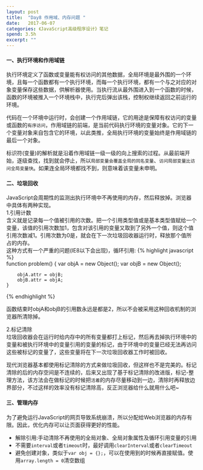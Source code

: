 ```yaml
---
layout: post
title:  "Day8 作用域、内存问题 "
date:   2017-06-07
categories: 《JavaScript高级程序设计》笔记
spend: 3.5h
excerpt: ""
---
```

#### 一、执行环境和作用域链

执行环境定义了函数或变量能有权访问的其他数据，全局环境是最外围的一个环境，且每一个函数都有一个执行环境，而每一个执行环境，都有一个与之对应的对象变量保存这些数据，供解析器使用。当执行流从最外围进入到一个函数的时候，函数的环境被推入一个环境栈中，执行完后弹出该栈，控制权继续返回之前运行的环境。

代码在一个环境中运行时，会创建一个作用域链，它的用途是保障有权访问的变量或函数的`有序访问`，作用域链的前端，是当前代码执行环境的变量对象。它的下一个变量对象来自包含它的环境，以此类推，全局执行环境的变量始终是作用域链的最后一个对象。

标识符(变量)的解析就是沿着作用域链一级一级的向上搜索的过程。从最前端开始，逐级查找，找到就会停止，所以`局部变量会覆盖全局的同名变量`、`访问局部变量比访问全局变量快`。如果连全局环境都找不到，则意味着该变量未申明。

#### 二、垃圾回收
JavaScript会周期性的监测出执行环境中不再使用的内存，然后释放掉。浏览器中具体有两种实现。  
1.引用计数  
含义就是记录每一个值被引用的次数。把一个引用类型值或是基本类型值赋给一个变量，该值的引用次数加1，包含对该引用的变量又取到了另外一个值，则这个值引用次数减1。引用次数为0是，就会在下一次垃圾回收器运行时，释放那个值所占的内存。  
这种方式有一个严重的问题(IE8以下会出现)，循环引用:
{% highlight javascript %}  
    function problem() {
        var objA = new Object();
        var objB = new Object();
        
        objA.attr = objB;
        objB.attr = objA;
    }
{% endhighlight %} 

函数结束时objA和objB的引用数永远是都是2，所以不会被采用这种回收机制的浏览器所清除掉。  

2.标记清除  
垃圾回收器会在运行时给内存中的所有变量都打上标记，然后再去掉执行环境中的变量和被执行环境中的变量引用的变量的标记，由于环境中的变量已经无法再访问这些被标记的变量了，这些变量将在下一次垃圾回收器工作时被回收。

现代浏览器基本都使用标记清除的方式来做垃圾回收，但这样也不是完美的。标记清除的后的内存空间是不连续的，后来又出现了基于标记清除的改进版，标记-整理方法，该方法会在做标记的时候把`活着`的内存尽量移动到一边，清除时再释放边界部分，不过这样的效率没有标记清除高，反正浏览器给什么就用什么吧~

#### 三、管理内存
为了避免运行JavaScript的网页导致系统崩溃，所以分配给Web浏览器的内存有限。因此，优化内存可以让页面获得更好的性能。
* 解除引用:手动清除不再使用的全局对象、全局对象属性及循环引用变量的引用
* 不需要`interval`或者`timeout`时，最好调用`clearInterval`或者`clearTimeout`
* 避免创建对象，类似于`var obj = {};`，可以在使用到的时候再直接赋值。使用`array.length = 0`清空数组
